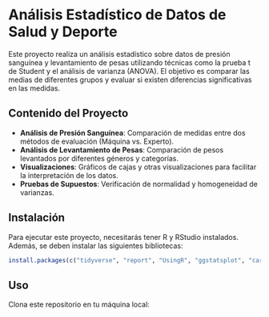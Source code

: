 # Análisis Estadístico de Datos de Salud y Deporte

Este proyecto realiza un análisis estadístico sobre datos de presión sanguínea y levantamiento de pesas utilizando técnicas como la prueba t de Student y el análisis de varianza (ANOVA). El objetivo es comparar las medias de diferentes grupos y evaluar si existen diferencias significativas en las medidas.

## Contenido del Proyecto

- **Análisis de Presión Sanguínea**: Comparación de medidas entre dos métodos de evaluación (Máquina vs. Experto).
- **Análisis de Levantamiento de Pesas**: Comparación de pesos levantados por diferentes géneros y categorías.
- **Visualizaciones**: Gráficos de cajas y otras visualizaciones para facilitar la interpretación de los datos.
- **Pruebas de Supuestos**: Verificación de normalidad y homogeneidad de varianzas.

## Instalación

Para ejecutar este proyecto, necesitarás tener R y RStudio instalados. Además, se deben instalar las siguientes bibliotecas:

```r
install.packages(c("tidyverse", "report", "UsingR", "ggstatsplot", "car", "FSA", "multcomp"))
```

## Uso
Clona este repositorio en tu máquina local:

